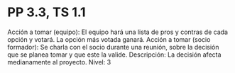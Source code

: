 # PP 3.3, TS 1.1

Acción a tomar (equipo): El equipo hará una lista de pros y contras de cada opción y votará. La opción más votada ganará.
Acción a tomar (socio formador): Se charla con el socio durante una reunión, sobre la decisión que se planea tomar y que este la valide.
Descripción: La decisión afecta medianamente al proyecto.
Nivel: 3